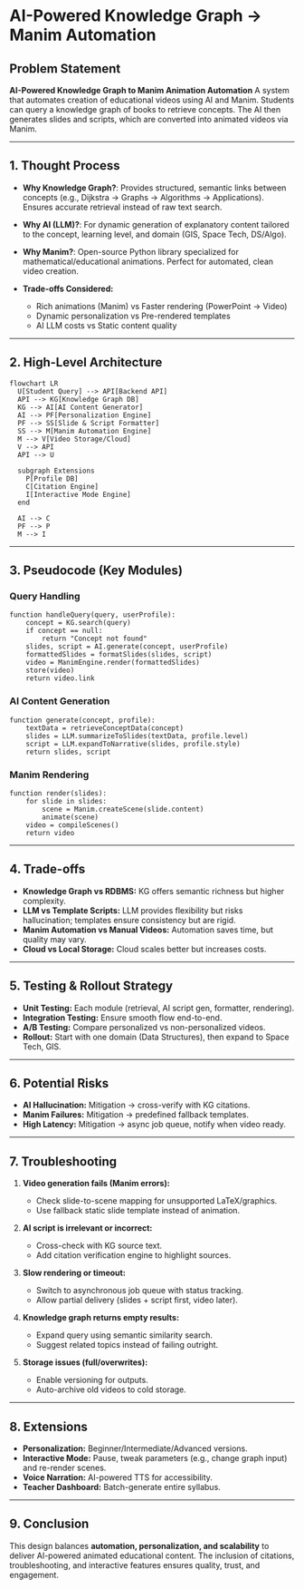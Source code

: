# AI-Powered Knowledge Graph → Manim Automation

## Problem Statement

**AI-Powered Knowledge Graph to Manim Animation Automation**
A system that automates creation of educational videos using AI and Manim. Students can query a knowledge graph of books to retrieve concepts. The AI then generates slides and scripts, which are converted into animated videos via Manim.

---

## 1. Thought Process

* **Why Knowledge Graph?**: Provides structured, semantic links between concepts (e.g., Dijkstra → Graphs → Algorithms → Applications). Ensures accurate retrieval instead of raw text search.
* **Why AI (LLM)?**: For dynamic generation of explanatory content tailored to the concept, learning level, and domain (GIS, Space Tech, DS/Algo).
* **Why Manim?**: Open-source Python library specialized for mathematical/educational animations. Perfect for automated, clean video creation.
* **Trade-offs Considered:**

  * Rich animations (Manim) vs Faster rendering (PowerPoint → Video)
  * Dynamic personalization vs Pre-rendered templates
  * AI LLM costs vs Static content quality

---

## 2. High-Level Architecture

```mermaid
flowchart LR
  U[Student Query] --> API[Backend API]
  API --> KG[Knowledge Graph DB]
  KG --> AI[AI Content Generator]
  AI --> PF[Personalization Engine]
  PF --> SS[Slide & Script Formatter]
  SS --> M[Manim Automation Engine]
  M --> V[Video Storage/Cloud]
  V --> API
  API --> U

  subgraph Extensions
    P[Profile DB]
    C[Citation Engine]
    I[Interactive Mode Engine]
  end

  AI --> C
  PF --> P
  M --> I
```

---

## 3. Pseudocode (Key Modules)

### Query Handling

```pseudo
function handleQuery(query, userProfile):
    concept = KG.search(query)
    if concept == null:
        return "Concept not found"
    slides, script = AI.generate(concept, userProfile)
    formattedSlides = formatSlides(slides, script)
    video = ManimEngine.render(formattedSlides)
    store(video)
    return video.link
```

### AI Content Generation

```pseudo
function generate(concept, profile):
    textData = retrieveConceptData(concept)
    slides = LLM.summarizeToSlides(textData, profile.level)
    script = LLM.expandToNarrative(slides, profile.style)
    return slides, script
```

### Manim Rendering

```pseudo
function render(slides):
    for slide in slides:
        scene = Manim.createScene(slide.content)
        animate(scene)
    video = compileScenes()
    return video
```

---

## 4. Trade-offs

* **Knowledge Graph vs RDBMS:** KG offers semantic richness but higher complexity.
* **LLM vs Template Scripts:** LLM provides flexibility but risks hallucination; templates ensure consistency but are rigid.
* **Manim Automation vs Manual Videos:** Automation saves time, but quality may vary.
* **Cloud vs Local Storage:** Cloud scales better but increases costs.

---

## 5. Testing & Rollout Strategy

* **Unit Testing:** Each module (retrieval, AI script gen, formatter, rendering).
* **Integration Testing:** Ensure smooth flow end-to-end.
* **A/B Testing:** Compare personalized vs non-personalized videos.
* **Rollout:** Start with one domain (Data Structures), then expand to Space Tech, GIS.

---

## 6. Potential Risks

* **AI Hallucination:** Mitigation → cross-verify with KG citations.
* **Manim Failures:** Mitigation → predefined fallback templates.
* **High Latency:** Mitigation → async job queue, notify when video ready.

---

## 7. Troubleshooting

1. **Video generation fails (Manim errors):**

   * Check slide-to-scene mapping for unsupported LaTeX/graphics.
   * Use fallback static slide template instead of animation.
2. **AI script is irrelevant or incorrect:**

   * Cross-check with KG source text.
   * Add citation verification engine to highlight sources.
3. **Slow rendering or timeout:**

   * Switch to asynchronous job queue with status tracking.
   * Allow partial delivery (slides + script first, video later).
4. **Knowledge graph returns empty results:**

   * Expand query using semantic similarity search.
   * Suggest related topics instead of failing outright.
5. **Storage issues (full/overwrites):**

   * Enable versioning for outputs.
   * Auto-archive old videos to cold storage.

---

## 8. Extensions

* **Personalization:** Beginner/Intermediate/Advanced versions.
* **Interactive Mode:** Pause, tweak parameters (e.g., change graph input) and re-render scenes.
* **Voice Narration:** AI-powered TTS for accessibility.
* **Teacher Dashboard:** Batch-generate entire syllabus.

---

## 9. Conclusion

This design balances **automation, personalization, and scalability** to deliver AI-powered animated educational content. The inclusion of citations, troubleshooting, and interactive features ensures quality, trust, and engagement.

